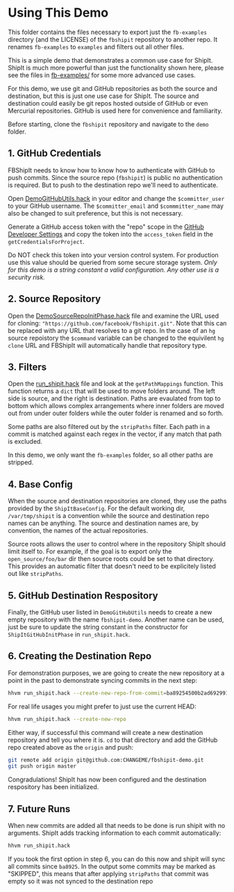 # Using This Demo

This folder contains the files necessary to export just the `fb-examples` directory
(and the LICENSE) of the `fbshipit` repository to another repo. It renames
`fb-examples` to `examples` and filters out all other files.

This is a simple demo that demonstrates a common use case for ShipIt. ShipIt is much
more powerful than just the functionality shown here, please see the files in
[fb-examples/](fb-examples) for some more advanced use cases.

For this demo, we use git and GitHub repositories as both the source and destination,
but this is just one use case for ShipIt. The source and destination could easily be git
repos hosted outside of GitHub or even Mercurial repositories. GitHub is used here for
convenience and familiarity.

Before starting, clone the `fbshipit` repository and navigate to the `demo` folder.

## 1. GitHub Credentials

FBShipIt needs to know how to know how to authenticate with GitHub to push commits.
Since the source repo (`fbshipit`) is public no authentication is required. But to
push to the destination repo we'll need to authenticate.

Open [DemoGitHubUtils.hack](DemoGitHubUtils.hack) in your editor and change the
`$committer_user` to your GitHub username. The `$committer_email` and `$commmitter_name`
may also be changed to suit preference, but this is not necessary.

Generate a GitHub access token with the "repo" scope in the
[GitHub Developer Settings](https://github.com/settings/tokens) and copy the token into
the `access_token` field in the `getCredentialsForProject`.

Do NOT check this token into your version control system. For production use this value
should be queried from some secure storage system. *Only for this demo is a string
constant a valid configuration. Any other use is a security risk.*

## 2. Source Repository

Open the [DemoSourceRepoInitPhase.hack](DemoSourceRepoInitPhase.hack) file and examine
the URL used for cloning: `"https://github.com/facebook/fbshipit.git"`. Note that this
can be replaced with any URL that resolves to a git repo. In the case of an `hg` source
repoistory the `$command` variable can be changed to the equivilent `hg clone` URL and
FBShipIt will automatically handle that repository type.

## 3. Filters

Open the [run\_shipit.hack](run_shipit.hack) file and look at the `getPathMappings`
function. This function returns a `dict` that will be used to move folders around.
The left side is source, and the right is destination. Paths are evaulated from
top to bottom which allows complex arrangements where inner folders are moved out
from under outer folders while the outer folder is renamed and so forth.

Some paths are also filtered out by the `stripPaths` filter. Each path in a commit
is matched against each regex in the vector, if any match that path is excluded.

In this demo, we only want the `fb-examples` folder, so all other paths are stripped.

## 4. Base Config

When the source and destination repositories are cloned, they use the paths provided
by the `ShipItBaseConfig`. For the default working dir, `/var/tmp/shipit` is a
convention while the source and destination repo names can be anything. The source
and destination names are, by convention, the names of the actual repositories.

Source roots allows the user to control where in the repository ShipIt should limit
itself to. For example, if the goal is to export only the `open_source/foo/bar` dir
then source roots could be set to that directory. This provides an automatic filter
that doesn't need to be explicitely listed out like `stripPaths`.

## 5. GitHub Destination Respository

Finally, the GitHub user listed in `DemoGitHubUtils` needs to create a new empty
repository with the name `fbshipit-demo`. Another name can be used, just be sure to
update the string constant in the constructor for `ShipItGitHubInitPhase` in
`run_shipit.hack`.

## 6. Creating the Destination Repo

For demonstration purposes, we are going to create the new repository at a point
in the past to demonstrate syncing commits in the next step:

```bash
hhvm run_shipit.hack --create-new-repo-from-commit=ba89254500b2ad692991fc7791737b7c3562fa1b
```

For real life usages you might prefer to just use the current HEAD:

```bash
hhvm run_shipit.hack --create-new-repo
```

Either way, if successful this command will create a new destination repository
and tell you where it is. `cd` to that directory and add the GitHub repo created
above as the `origin` and push:

```bash
git remote add origin git@github.com:CHANGEME/fbshipit-demo.git
git push origin master
```

Congradulations! ShipIt has now been configured and the destination respository has
been initialized.

## 7. Future Runs

When new commits are added all that needs to be done is run shipit with no arguments.
ShipIt adds tracking information to each commit automatically:

```bash
hhvm run_shipit.hack
```

If you took the first option in step 6, you can do this now and shipit will sync all
commits since `ba8925`. In the output some commits may be marked as "SKIPPED", this
means that after applying `stripPaths` that commit was empty so it was not synced
to the destination repo
